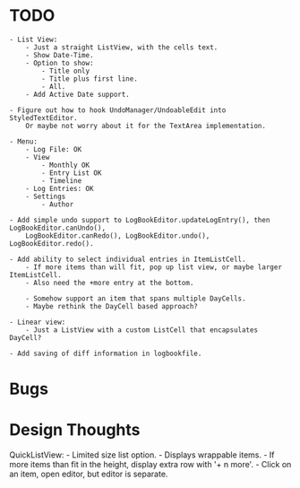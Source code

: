 # TODO
    - List View:
        - Just a straight ListView, with the cells text.
        - Show Date-Time.
        - Option to show:
            - Title only
            - Title plus first line.
            - All.
        - Add Active Date support.

    - Figure out how to hook UndoManager/UndoableEdit into StyledTextEditor.
        Or maybe not worry about it for the TextArea implementation.
        
    - Menu:
        - Log File: OK
        - View
            - Monthly OK
            - Entry List OK
            - Timeline
        - Log Entries: OK
        - Settings
            - Author

    - Add simple undo support to LogBookEditor.updateLogEntry(), then LogBookEditor.canUndo(),
        LogBookEditor.canRedo(), LogBookEditor.undo(), LogBookEditor.redo().

    - Add ability to select individual entries in ItemListCell.
        - If more items than will fit, pop up list view, or maybe larger ItemListCell.
        - Also need the +more entry at the bottom.

        - Somehow support an item that spans multiple DayCells.
        - Maybe rethink the DayCell based approach?

    - Linear view:
        - Just a ListView with a custom ListCell that encapsulates DayCell?

    - Add saving of diff information in logbookfile.

# Bugs


# Design Thoughts

QuickListView:
    - Limited size list option.
    - Displays wrappable items.
    - If more items than fit in the height, display extra row with '+ n more'.
    - Click on an item, open editor, but editor is separate.


